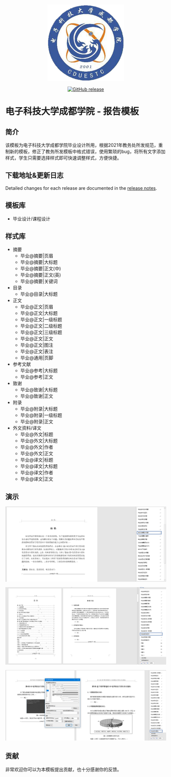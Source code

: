 <p align="center">
  <img width="240" src="demo/logo.png">
</p>


<p align="center">
  <a href="https://github.com/fwfmiao/cduestc-report-template/releases">
    <img src="https://img.shields.io/github/release/fwfmiao/cduestc-report-template.svg" alt="GitHub release">
  </a>
</p>

# 电子科技大学成都学院 - 报告模板

## 简介

该模板为电子科技大学成都学院毕业设计所用，根据2021年教务处所发规范，重制新的模板，修正了教务所发模板中格式错误，使用繁琐的bug，将所有文字添加样式，学生只需要选择样式即可快速调整样式，方便快捷。

## 下载地址&更新日志

Detailed changes for each release are documented in the [release notes](https://github.com/fwfmiao/cduestc-report-template/releases).

## 模板库

- 毕业设计/课程设计

## 样式库

- 摘要
  - 毕业@摘要|页眉
  - 毕业@摘要|大标题
  - 毕业@摘要|正文(中)
  - 毕业@摘要|正文(英)
  - 毕业@摘要|关键词
- 目录
  - 毕业@目录|大标题
- 正文
  - 毕业@正文|页眉
  - 毕业@正文|大标题
  - 毕业@正文|一级标题
  - 毕业@正文|二级标题
  - 毕业@正文|三级标题
  - 毕业@正文|正文
  - 毕业@正文|图注
  - 毕业@正文|表注
  - 毕业@通用|页脚
- 参考文献
  - 毕业@参考|大标题
  - 毕业@参考|正文
- 致谢
  - 毕业@致谢|大标题
  - 毕业@致谢|正文
- 附录
  - 毕业@附录|大标题
  - 毕业@附录|一级标题
  - 毕业@附录|正文
- 外文资料/译文
  - 毕业@外文|标题
  - 毕业@外文|大标题
  - 毕业@外文|作者
  - 毕业@外文|正文
  - 毕业@译文|标题
  - 毕业@译文|大标题
  - 毕业@译文|作者
  - 毕业@译文|正文

## 演示

![image-20210514105618137](demo/image-20210514105618137.png)

![image-20210514110534954](demo/image-20210514110534954.png)

![image-20210514134941352](demo/image-20210514134941352.png)

## 贡献

非常欢迎你可以为本模板提出贡献，也十分感谢你的反馈。

